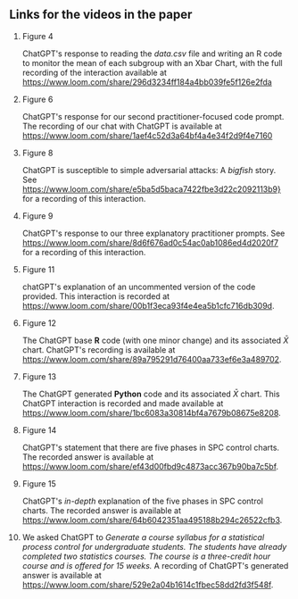 ## Links for the videos in the paper

1. Figure 4 

	ChatGPT's response to reading the *data.csv* file and writing an R code to monitor the mean of each subgroup with an Xbar Chart, with the full recording of the interaction available at 
	https://www.loom.com/share/296d3234ff184a4bb039fe5f126e2fda

2. Figure 6

	ChatGPT's response for our second practitioner-focused code prompt. The recording of our chat with ChatGPT is available at 
	https://www.loom.com/share/1aef4c52d3a64bf4a4e34f2d9f4e7160

3. Figure 8

	ChatGPT is susceptible to simple adversarial attacks: A *bigfish* story. 
	See https://www.loom.com/share/e5ba5d5baca7422fbe3d22c2092113b9} for a recording of this interaction.

4. Figure 9

	ChatGPT's response to our three explanatory practitioner prompts. 
	See https://www.loom.com/share/8d6f676ad0c54ac0ab1086ed4d2020f7 for a recording of this interaction.

5. Figure 11

	chatGPT's explanation of an uncommented version of the code provided. This interaction is recorded at https://www.loom.com/share/00b1f3eca93f4e4ea5b1cfc716db309d.

6. Figure 12

	The ChatGPT base **R** code (with one minor change) and its associated $\bar{X}$ chart. ChatGPT's recording is available at https://www.loom.com/share/89a795291d76400aa733ef6e3a489702.

7. Figure 13

	The ChatGPT generated **Python** code and its associated $\bar{X}$ chart. This ChatGPT interaction is recorded and made available at https://www.loom.com/share/1bc6083a30814bf4a7679b08675e8208.

8. Figure 14

	ChatGPT's statement that there are five phases in SPC control charts. The recorded answer is available at https://www.loom.com/share/ef43d00fbd9c4873acc367b90ba7c5bf.

9. Figure 15

	ChatGPT's *in-depth* explanation of the five phases in SPC control charts. The recorded answer is available at https://www.loom.com/share/64b6042351aa495188b294c26522cfb3.

10. We asked ChatGPT to *Generate a course syllabus for a statistical process control for undergraduate students. The students have already completed two statistics courses. The course is a three-credit hour course and is offered for 15 weeks.*
A recording of ChatGPT's generated answer is available at 
https://www.loom.com/share/529e2a04b1614c1fbec58dd2fd3f548f.
